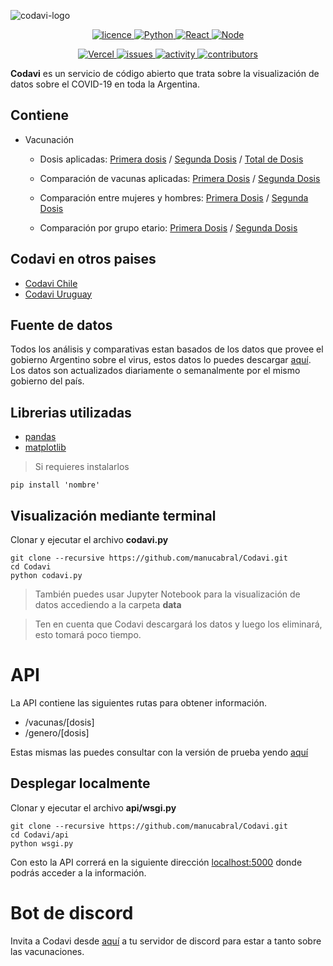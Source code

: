 ![codavi-logo](https://i.imgur.com/r92Bj5n.png)
<div align="center">
  <a href="https://github.com/manucabral/COVID-19-Davi/blob/main/LICENSE"><img src="https://img.shields.io/badge/License-Apache_2.0-red.svg" alt="licence"> </a>
  <a href="https://www.python.org/downloads/release/python-360/"><img src="https://img.shields.io/badge/python-3.9.1-blue.svg" alt="Python"> </a>
  <a href="https://es.reactjs.org/"><img src="https://img.shields.io/badge/React-16.8.6-blue.svg" alt="React"> </a>
  <a href="https://nodejs.org/es/"><img src="https://img.shields.io/badge/Node-14.15.3-00610d.svg" alt="Node"> </a>

  <a href="https://vercel.com"><img src="https://vercelbadge.vercel.app/api/andrewmanu/codavi-web" alt="Vercel"> </a>
  <a href="#"><img src="https://img.shields.io/github/issues/manucabral/Codavi" alt="issues"> </a>
  <a href="#"><img src="https://img.shields.io/github/commit-activity/m/manucabral/Codavi" alt="activity"> </a>
  <a href="#"><img src="https://img.shields.io/github/contributors/manucabral/Codavi" alt="contributors"> </a>
</div>

**Codavi** es un servicio de código abierto que trata sobre la visualización de datos sobre el COVID-19 en toda la Argentina.
## Contiene
- Vacunación
  - Dosis aplicadas: [Primera dosis](https://nbviewer.jupyter.org/github/manucabral/Codavi/blob/main/data/Primera_Dosis/DOSIS1-TotalVacunasAplicadas.ipynb) / [Segunda Dosis](https://nbviewer.jupyter.org/github/manucabral/Codavi/blob/main/data/Segunda_Dosis/DOSIS2-TotalVacunasAplicadas.ipynb) / [Total de Dosis](https://nbviewer.jupyter.org/github/manucabral/Codavi/blob/main/data/TotalDosisAplicadas.ipynb)
   - Comparación de vacunas aplicadas: [Primera Dosis](https://nbviewer.jupyter.org/github/manucabral/Codavi/blob/main/data/Primera_Dosis/DOSIS1-ComparativaVacunasAplicadas.ipynb) / [Segunda Dosis](https://nbviewer.jupyter.org/github/manucabral/Codavi/blob/main/data/Segunda_Dosis/DOSIS2-ComparativaVacunasAplicadas.ipynb)

  - Comparación entre mujeres y hombres: [Primera Dosis](https://nbviewer.jupyter.org/github/manucabral/Codavi/blob/main/data/Primera_Dosis/DOSIS1-ComparativaGenero.ipynb) / [Segunda Dosis](https://nbviewer.jupyter.org/github/manucabral/Codavi/blob/main/data/Segunda_Dosis/DOSIS2-ComparativaGenero.ipynb)
  
  - Comparación por grupo etario: [Primera Dosis](https://nbviewer.jupyter.org/github/manucabral/Codavi/blob/main/data/Primera_Dosis/DOSIS1-ComparativaGrupoEtario.ipynb) / [Segunda Dosis](https://nbviewer.jupyter.org/github/manucabral/Codavi/blob/main/data/Segunda_Dosis/DOSIS2-ComparativaGrupoEtario.ipynb)
  

## Codavi en otros paises
  - [Codavi Chile](https://github.com/leo1q/Codavi-CL)
  - [Codavi Uruguay](https://github.com/nyashi/CODAVI-UY)

## Fuente de datos
Todos los análisis y comparativas estan basados de los datos que provee el gobierno Argentino sobre el virus, estos datos lo puedes descargar [aquí](https://datos.gob.ar/dataset/salud-vacunas-contra-covid-19-dosis-aplicadas-republica-argentina---registro-desagregado).
Los datos son actualizados diariamente o semanalmente por el mismo gobierno del país.

## Librerias utilizadas
- [pandas](https://github.com/pandas-dev/pandas)
- [matplotlib](https://github.com/matplotlib/matplotlib)
> Si requieres instalarlos
```
pip install 'nombre'
```

## Visualización mediante terminal
Clonar y ejecutar el archivo **codavi.py**
```
git clone --recursive https://github.com/manucabral/Codavi.git
cd Codavi
python codavi.py
```
> También puedes usar Jupyter Notebook para la visualización de datos accediendo a la carpeta **data**

> Ten en cuenta que Codavi descargará los datos y luego los eliminará, esto tomará poco tiempo.

# API
La API contiene las siguientes rutas para obtener información.

- /vacunas/[dosis]
- /genero/[dosis]

Estas mismas las puedes consultar con la versión de prueba yendo [aquí](http://codavi.herokuapp.com)

## Desplegar localmente
Clonar y ejecutar el archivo **api/wsgi.py**
```
git clone --recursive https://github.com/manucabral/Codavi.git
cd Codavi/api
python wsgi.py
```
Con esto la API correrá en la siguiente dirección [localhost:5000](http://localhost:5000) donde podrás acceder a la información.

# Bot de discord
Invita a Codavi desde [aquí](https://discord.com/oauth2/authorize?client_id=884893298551037983&permissions=8&scope=bot) a tu servidor de discord para estar a tanto sobre las vacunaciones.

